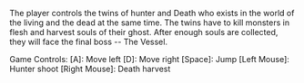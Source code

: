 The player controls the twins of hunter and Death who exists in the world of the living and the dead at the same time.
The twins have to kill monsters in flesh and harvest souls of their ghost.
After enough souls are collected, they will face the final boss -- The Vessel.

Game Controls:
[A]: Move left
[D]: Move right
[Space]: Jump
[Left Mouse]: Hunter shoot
[Right Mouse]: Death harvest